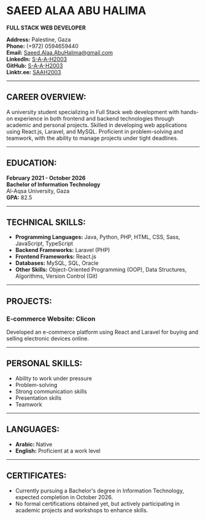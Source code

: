 # SAEED ALAA ABU HALIMA  
**FULL STACK WEB DEVELOPER**

**Address:** Palestine, Gaza  
**Phone:** (+972) 0594659440  
**Email:** Saeed.Alaa.AbuHalima@gmail.com    
**LinkedIn:** [S-A-A-H2003](https://www.linkedin.com/in/s-a-a-h2003)  
**GitHub:** [S-A-A-H2003](https://github.com/S-A-A-H2003)      
**Linktr.ee:** [SAAH2003](https://linktr.ee/SAAH2003)

---

## CAREER OVERVIEW:
A university student specializing in Full Stack web development with hands-on experience in both frontend and backend technologies through academic and personal projects. Skilled in developing web applications using React.js, Laravel, and MySQL. Proficient in problem-solving and teamwork, with the ability to manage projects under tight deadlines.

---

## EDUCATION:
**February 2021 - October 2026**  
**Bachelor of Information Technology**  
Al-Aqsa University, Gaza  
**GPA:** 82.5

---

## TECHNICAL SKILLS:
- **Programming Languages:** Java, Python, PHP, HTML, CSS, Sass, JavaScript, TypeScript  
- **Backend Frameworks:** Laravel (PHP)  
- **Frontend Frameworks:** React.js  
- **Databases:** MySQL, SQL, Oracle  
- **Other Skills:** Object-Oriented Programming (OOP), Data Structures, Algorithms, Version Control (Git)

---

## PROJECTS:
### E-commerce Website: Clicon  
Developed an e-commerce platform using React and Laravel for buying and selling electronic devices online.

---

## PERSONAL SKILLS:
- Ability to work under pressure  
- Problem-solving  
- Strong communication skills  
- Presentation skills  
- Teamwork

---

## LANGUAGES:
- **Arabic:** Native  
- **English:** Proficient at a work level

---

## CERTIFICATES:
- Currently pursuing a Bachelor's degree in Information Technology, expected completion in October 2026.  
- No formal certifications obtained yet, but actively participating in academic projects and workshops to enhance skills.
